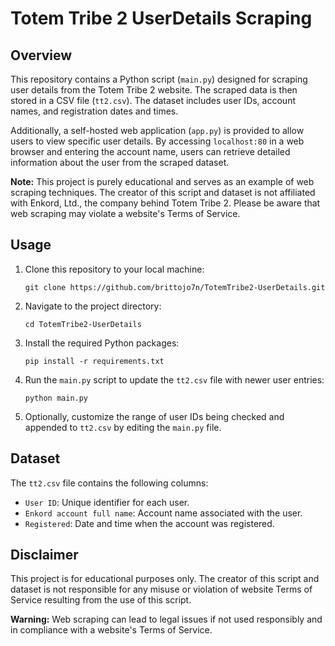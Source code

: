 # Totem Tribe 2 UserDetails Scraping

## Overview
This repository contains a Python script (`main.py`) designed for scraping user details from the Totem Tribe 2 website. The scraped data is then stored in a CSV file (`tt2.csv`). The dataset includes user IDs, account names, and registration dates and times.

Additionally, a self-hosted web application (`app.py`) is provided to allow users to view specific user details. By accessing `localhost:80` in a web browser and entering the account name, users can retrieve detailed information about the user from the scraped dataset.

**Note:** This project is purely educational and serves as an example of web scraping techniques. The creator of this script and dataset is not affiliated with Enkord, Ltd., the company behind Totem Tribe 2. Please be aware that web scraping may violate a website's Terms of Service.

## Usage
1. Clone this repository to your local machine:
   ```
   git clone https://github.com/brittojo7n/TotemTribe2-UserDetails.git
   ```

2. Navigate to the project directory:
   ```
   cd TotemTribe2-UserDetails
   ```

3. Install the required Python packages:
   ```
   pip install -r requirements.txt
   ```

4. Run the `main.py` script to update the `tt2.csv` file with newer user entries:
   ```
   python main.py
   ```

5. Optionally, customize the range of user IDs being checked and appended to `tt2.csv` by editing the `main.py` file.

## Dataset
The `tt2.csv` file contains the following columns:
- `User ID`: Unique identifier for each user.
- `Enkord account full name`: Account name associated with the user.
- `Registered`: Date and time when the account was registered.

## Disclaimer
This project is for educational purposes only. The creator of this script and dataset is not responsible for any misuse or violation of website Terms of Service resulting from the use of this script.

**Warning:** Web scraping can lead to legal issues if not used responsibly and in compliance with a website's Terms of Service.